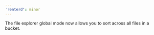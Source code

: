 ```yaml
---
'renterd': minor
---
```


The file explorer global mode now allows you to sort across all files in a bucket.
